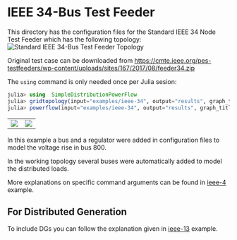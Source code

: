 # IEEE 34-Bus Test Feeder

This directory has the configuration files for the Standard IEEE 34 Node Test Feeder which has the following topology:
<img src="https://github.com/gisel-uninorte/SimpleDistributionPowerFlow.jl/blob/main/images/ieee_34_bus_std_test_feeder.png" alt="Standard IEEE 34-Bus Test Feeder Topology">

Original test case can be downloaded from https://cmte.ieee.org/pes-testfeeders/wp-content/uploads/sites/167/2017/08/feeder34.zip

The `using` command is only needed once per Julia sesion:
```julia
julia> using  SimpleDistributionPowerFlow
julia> gridtopology(input="examples/ieee-34", output="results", graph_title="IEEE 34 Node Test Feeder")
julia> powerflow(input="examples/ieee-34", output="results", graph_title="IEEE 34 Node Test Feeder")
```

<table>
  <tr>
    <td><img src="https://github.com/gisel-uninorte/SimpleDistributionPowerFlow.jl/blob/main/images/ieee_34_bus_example_input_topology.png"</td>
    <td><img src="https://github.com/gisel-uninorte/SimpleDistributionPowerFlow.jl/blob/main/images/ieee_34_bus_example_working_topology.png"</td>
  </tr>
</table>

In this example a bus and a regulator were added in configuration files to model the voltage rise in bus 800. 

In the working topology several buses were automatically added to model the distributed loads.

More explanations on specific command arguments can be found in [ieee-4](https://github.com/gisel-uninorte/SimpleDistributionPowerFlow.jl/tree/main/examples/ieee-4) example. 

## For Distributed Generation
To include DGs you can follow the explanation given in [ieee-13](https://github.com/gisel-uninorte/SimpleDistributionPowerFlow.jl/tree/main/examples/ieee-13) example.


